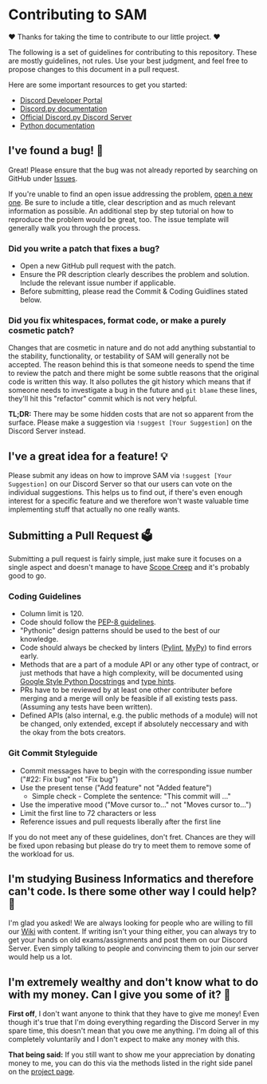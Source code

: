# Contributing to SAM
❤ Thanks for taking the time to contribute to our little project. ❤

The following is a set of guidelines for contributing to this repository. These are mostly guidelines, not rules. Use your best judgment, and feel free to propose changes to this 
document in a pull request.

Here are some important resources to get you started:
* [Discord Developer Portal](https://discord.com/developers/docs/intro)
* [Discord.py documentation](https://discordpy.readthedocs.io/en/latest/)
* [Official Discord.py Discord Server](https://discord.gg/r3sSKJJ)
* [Python documentation](https://docs.python.org/)



## I've found a bug! 🐞
Great! Please ensure that the bug was not already reported by searching on GitHub under [Issues](https://github.com/PKlempe/SAM/issues).

If you're unable to find an open issue addressing the problem, [open a new one](https://github.com/PKlempe/SAM/issues/new). Be sure to include a title, clear description and as 
much relevant information as possible. An additional step by step tutorial on how to reproduce the problem would be great, too. The issue template will generally walk you through 
the process.

### Did you write a patch that fixes a bug?
* Open a new GitHub pull request with the patch.
* Ensure the PR description clearly describes the problem and solution. Include the relevant issue number if applicable.
* Before submitting, please read the Commit & Coding Guidlines stated below.

### Did you fix whitespaces, format code, or make a purely cosmetic patch?
Changes that are cosmetic in nature and do not add anything substantial to the stability, functionality, or testability of SAM will generally not be accepted. The reason behind 
this is that someone needs to spend the time to review the patch and there might be some subtle reasons that the original code is written this way. It also pollutes the git history
which means that if someone needs to investigate a bug in the future and `git blame` these lines, they'll hit this "refactor" commit which is not very helpful.

**TL;DR:** There may be some hidden costs that are not so apparent from the surface. Please make a suggestion via `!suggest [Your Suggestion]` on the Discord Server instead.



## I've a great idea for a feature! 💡
Please submit any ideas on how to improve SAM via `!suggest [Your Suggestion]` on our Discord Server so that our users can vote on the individual suggestions. This helps us to 
find out, if there's even enough interest for a specific feature and we therefore won't waste valuable time implementing stuff that actually no one really wants.



## Submitting a Pull Request 🗳
Submitting a pull request is fairly simple, just make sure it focuses on a single aspect and doesn't manage to have [Scope Creep](https://en.wikipedia.org/wiki/Scope_creep) and 
it's probably good to go.

### Coding Guidelines
* Column limit is 120.
* Code should follow the [PEP-8 guidelines](https://www.python.org/dev/peps/pep-0008/).
* "Pythonic" design patterns should be used to the best of our knowledge.
* Code should always be checked by linters ([Pylint](https://www.pylint.org/), [MyPy](http://mypy-lang.org/)) to find errors early.
* Methods that are a part of a module API or any other type of contract, or just methods that have a high complexity, will be documented using [Google Style Python Docstrings](https://sphinxcontrib-napoleon.readthedocs.io/en/latest/example_google.html) and [type hints](https://docs.python.org/3/library/typing.html).
* PRs have to be reviewed by at least one other contributer before merging and a merge will only be feasible if all existing tests pass. (Assuming any tests have been written).
* Defined APIs (also internal, e.g. the public methods of a module) will not be changed, only extended, except if absolutely neccessary and with the okay from the bots creators.

### Git Commit Styleguide
* Commit messages have to begin with the corresponding issue number ("#22: Fix bug" not "Fix bug")
* Use the present tense ("Add feature" not "Added feature")
  * Simple check - Complete the sentence: "This commit will ..."
* Use the imperative mood ("Move cursor to..." not "Moves cursor to...")
* Limit the first line to 72 characters or less
* Reference issues and pull requests liberally after the first line

If you do not meet any of these guidelines, don't fret. Chances are they will be fixed upon rebasing but please do try to meet them to remove some of the workload for us.



## I'm studying Business Informatics and therefore can't code. Is there some other way I could help? 🤔
I'm glad you asked! We are always looking for people who are willing to fill our [Wiki](https://github.com/PKlempe/SAM/wiki) with content. If writing isn't your thing either, 
you can always try to get your hands on old exams/assignments and post them on our Discord Server. Even simply talking to people and convincing them to join our server would 
help us a lot.



## I'm extremely wealthy and don't know what to do with my money. Can I give you some of it? 💸
**First off**, I don't want anyone to think that they have to give me money! Even though it's true that I'm doing everything regarding the Discord Server in my spare time, this 
doesn't mean that you owe me anything. I'm doing all of this completely voluntarily and I don't expect to make any money with this.

**That being said:** If you still want to show me your appreciation by donating money to me, you can do this via the methods listed in the right side panel on the [project page](https://github.com/PKlempe/SAM).
